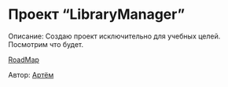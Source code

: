 # Проект “LibraryManager”
Описание: Создаю проект исключительно для учебных целей. Посмотрим что будет.

[RoadMap](documentation/roadmap.md#roadmap)

Автор: [Артём](https://t.me/Art_py)

